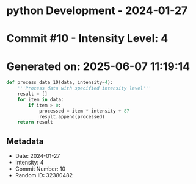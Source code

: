 ﻿# python Development - 2024-01-27
# Commit #10 - Intensity Level: 4
# Generated on: 2025-06-07 11:19:14
```python
def process_data_10(data, intensity=4):
    '''Process data with specified intensity level'''
    result = []
    for item in data:
        if item > 0:
            processed = item * intensity + 87
            result.append(processed)
    return result
```
## Metadata
- Date: 2024-01-27
- Intensity: 4
- Commit Number: 10
- Random ID: 32380482
